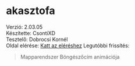 # akasztofa
Verzió: 2.03.05  
Készítette: CsontiXD  
Tesztelő: Dobrocsi Kornél  
Oldal elérése: [Katt az eléréshez](https://csonti490.github.io/akasztofa/)
Legutóbbi frissítés:  
> Mapparendszer
> Böngészőcím animációja
